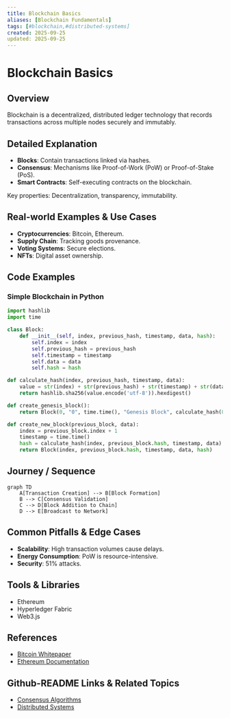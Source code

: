 ```yaml
---
title: Blockchain Basics
aliases: [Blockchain Fundamentals]
tags: [#blockchain,#distributed-systems]
created: 2025-09-25
updated: 2025-09-25
---
```


# Blockchain Basics

## Overview

Blockchain is a decentralized, distributed ledger technology that records transactions across multiple nodes securely and immutably.

## Detailed Explanation

- **Blocks**: Contain transactions linked via hashes.
- **Consensus**: Mechanisms like Proof-of-Work (PoW) or Proof-of-Stake (PoS).
- **Smart Contracts**: Self-executing contracts on the blockchain.

Key properties: Decentralization, transparency, immutability.

## Real-world Examples & Use Cases

- **Cryptocurrencies**: Bitcoin, Ethereum.
- **Supply Chain**: Tracking goods provenance.
- **Voting Systems**: Secure elections.
- **NFTs**: Digital asset ownership.

## Code Examples

### Simple Blockchain in Python

```python
import hashlib
import time

class Block:
    def __init__(self, index, previous_hash, timestamp, data, hash):
        self.index = index
        self.previous_hash = previous_hash
        self.timestamp = timestamp
        self.data = data
        self.hash = hash

def calculate_hash(index, previous_hash, timestamp, data):
    value = str(index) + str(previous_hash) + str(timestamp) + str(data)
    return hashlib.sha256(value.encode('utf-8')).hexdigest()

def create_genesis_block():
    return Block(0, "0", time.time(), "Genesis Block", calculate_hash(0, "0", time.time(), "Genesis Block"))

def create_new_block(previous_block, data):
    index = previous_block.index + 1
    timestamp = time.time()
    hash = calculate_hash(index, previous_block.hash, timestamp, data)
    return Block(index, previous_block.hash, timestamp, data, hash)
```

## Journey / Sequence

```mermaid
graph TD
    A[Transaction Creation] --> B[Block Formation]
    B --> C[Consensus Validation]
    C --> D[Block Addition to Chain]
    D --> E[Broadcast to Network]
```

## Common Pitfalls & Edge Cases

- **Scalability**: High transaction volumes cause delays.
- **Energy Consumption**: PoW is resource-intensive.
- **Security**: 51% attacks.

## Tools & Libraries

- Ethereum
- Hyperledger Fabric
- Web3.js

## References

- [Bitcoin Whitepaper](https://bitcoin.org/bitcoin.pdf)
- [Ethereum Documentation](https://ethereum.org/en/developers/docs/)

## Github-README Links & Related Topics

- [Consensus Algorithms](./consensus-algorithms/README.md)
- [Distributed Systems](./cap-theorem-and-distributed-systems/README.md)